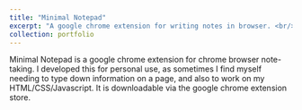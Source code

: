 ```yaml
---
title: "Minimal Notepad"
excerpt: "A google chrome extension for writing notes in browser. <br/><img src=''>"
collection: portfolio
---
```


Minimal Notepad is a google chrome extension for chrome browser note-taking. I developed this for personal use, as sometimes I find myself needing to type down information on a page, and also to work on my HTML/CSS/Javascript. It is downloadable via the google chrome extension store. 


